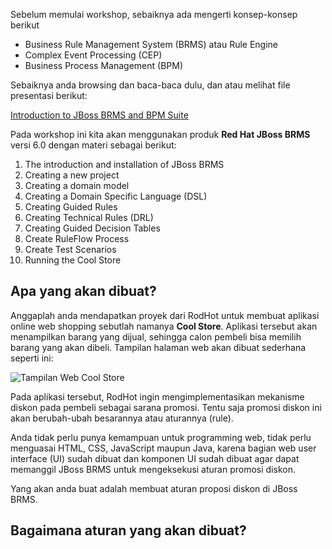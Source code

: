 Sebelum memulai workshop, sebaiknya ada mengerti konsep-konsep berikut
 - Business Rule Management System (BRMS) atau Rule Engine
 - Complex Event Processing (CEP)
 - Business Process Management (BPM)

Sebaiknya anda browsing dan baca-baca dulu, dan atau melihat file presentasi berikut:

[Introduction to JBoss BRMS and BPM Suite](http://bpmworkshop-onthe.rhcloud.com/introduction.html#/)

Pada workshop ini kita akan menggunakan produk __Red Hat JBoss BRMS__ versi 6.0 dengan materi sebagai berikut: 

 1. The introduction and installation of JBoss BRMS 
 2. Creating a new project
 3. Creating a domain model
 4. Creating a Domain Specific Language (DSL)
 5. Creating Guided Rules
 6. Creating Technical Rules (DRL)
 7. Creating Guided Decision Tables
 8. Create RuleFlow Process
 9. Create Test Scenarios
10. Running the Cool Store

Apa yang akan dibuat?
---------------------

Anggaplah anda mendapatkan proyek dari RodHot untuk membuat aplikasi online web shopping sebutlah namanya __Cool Store__. 
Aplikasi tersebut akan menampilkan barang yang dijual, sehingga calon pembeli bisa memilih barang yang akan dibeli. 
Tampilan halaman web akan dibuat sederhana seperti ini:

![Tampilan Web Cool Store](http://2.bp.blogspot.com/-X64UDSwHcxo/Ux8rHmJbA-I/AAAAAAAAVOk/Xgn2fRUjbAo/s1600/coolstore-shoppingcart.png)


Pada aplikasi tersebut, RodHot ingin mengimplementasikan mekanisme diskon pada pembeli sebagai sarana promosi. Tentu saja
promosi diskon ini akan berubah-ubah besarannya atau aturannya (rule).

Anda tidak perlu punya kemampuan untuk programming web, tidak perlu menguasai HTML, CSS, JavaScript maupun Java, karena bagian
web user interface (UI) sudah dibuat dan komponen UI sudah dibuat agar dapat memanggil JBoss BRMS untuk mengeksekusi aturan 
promosi diskon.

Yang akan anda buat adalah membuat aturan proposi diskon di JBoss BRMS.

Bagaimana aturan yang akan dibuat?
----------------------------------



